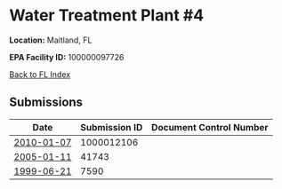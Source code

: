 # Water Treatment Plant #4

**Location:** Maitland, FL

**EPA Facility ID:** 100000097726

[Back to FL Index](../../index.md)

## Submissions

| Date | Submission ID | Document Control Number |
|------|--------------|-------------------------|
| [2010-01-07](submissions/1000012106.md) | 1000012106 |  |
| [2005-01-11](submissions/41743.md) | 41743 |  |
| [1999-06-21](submissions/7590.md) | 7590 |  |
